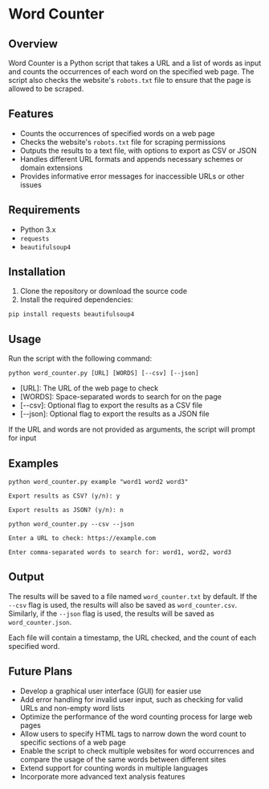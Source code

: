 # Word Counter

## Overview

Word Counter is a Python script that takes a URL and a list of words as input and counts the occurrences of each word on the specified web page. The script also checks the website's `robots.txt` file to ensure that the page is allowed to be scraped.

## Features

- Counts the occurrences of specified words on a web page
- Checks the website's `robots.txt` file for scraping permissions
- Outputs the results to a text file, with options to export as CSV or JSON
- Handles different URL formats and appends necessary schemes or domain extensions
- Provides informative error messages for inaccessible URLs or other issues

## Requirements

- Python 3.x
- `requests`
- `beautifulsoup4`

## Installation

1. Clone the repository or download the source code
2. Install the required dependencies:

`pip install requests beautifulsoup4`

## Usage

Run the script with the following command:

`python word_counter.py [URL] [WORDS] [--csv] [--json]`

- [URL]: The URL of the web page to check
- [WORDS]: Space-separated words to search for on the page
- [--csv]: Optional flag to export the results as a CSV file
- [--json]: Optional flag to export the results as a JSON file

If the URL and words are not provided as arguments, the script will prompt for input

## Examples

```
python word_counter.py example "word1 word2 word3"

Export results as CSV? (y/n): y

Export results as JSON? (y/n): n
```

```
python word_counter.py --csv --json

Enter a URL to check: https://example.com

Enter comma-separated words to search for: word1, word2, word3
```

## Output

The results will be saved to a file named `word_counter.txt` by default. If the `--csv` flag is used, the results will also be saved as `word_counter.csv`. Similarly, if the `--json` flag is used, the results will be saved as `word_counter.json`.

Each file will contain a timestamp, the URL checked, and the count of each specified word.

## Future Plans

- Develop a graphical user interface (GUI) for easier use
- Add error handling for invalid user input, such as checking for valid URLs and non-empty word lists
- Optimize the performance of the word counting process for large web pages
- Allow users to specify HTML tags to narrow down the word count to specific sections of a web page
- Enable the script to check multiple websites for word occurrences and compare the usage of the same words between different sites
- Extend support for counting words in multiple languages
- Incorporate more advanced text analysis features
